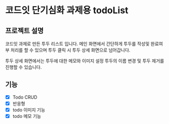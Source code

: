 # 코드잇 단기심화 과제용 todoList

## 프로젝트 설명

코드잇 과제로 만든 투두 리스트 입니다. 메인 화면에서 간단하게 투두를 작성및 완료여부 처리를 할 수 있으며 투두 클릭 시 투두 상세 화면으로 넘어갑니다.

투두 상세 화면에서는 투두에 대한 메모와 이미지 설정 투두의 이름 변경 및 투두 제거를 진행할 수 있습니다.

## 기능

- [x] Todo CRUD
- [x] 반응형
- [x] todo 이미지 기능
- [x] todo 메모 기능
